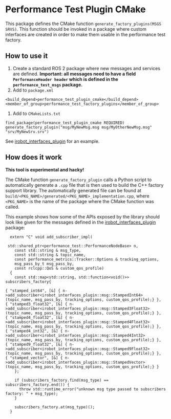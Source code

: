 # Performance Test Plugin CMake

This package defines the CMake function `generate_factory_plugins(MSGS SRVS)`.
This function should be invoked in a package where custom interfaces are created in order to make them usable in the performance test factory.

## How to use it

1. Create a standard ROS 2 package where new messages and services are defined.
**Important: all messages need to have a field `PerformanceHeader header` which is defined in the `performance_test_msgs` package.** 
1. Add to `package.xml`
```
<build_depend>performance_test_plugin_cmake</build_depend>
<member_of_group>performance_test_factory_plugins</member_of_group>
```
1. Add to `CMakeLists.txt`
```
find_package(performance_test_plugin_cmake REQUIRED)
generate_factory_plugin("msg/MyNewMsg.msg msg/MyOtherNewMsg.msg" "srv/MyNewSrv.srv")
```

See [irobot_interfaces_plugin](../irobot_interfaces_plugin) for an example.

## How does it work

**This tool is experimental and hacky!**

The CMake function `generate_factory_plugin` calls a Python script to automatically generate a `.cpp` file that is then used to build the C++ factory support library.
The automatically generated file can be found at `build/<PKG_NAME>/generated/<PKG_NAME>_implementation.cpp`, where `<PKG_NAME>` is the name of the package where the CMake function was called.

This example shows how some of the APIs exposed by the library should look like given for the messages defined in the [irobot_interfaces_plugin](../irobot_interfaces_plugin) package:

```
  extern "C" void add_subscriber_impl(

 std::shared_ptr<performance_test::PerformanceNodeBase> n,
    const std::string & msg_type,
    const std::string & topic_name,
    const performance_metrics::Tracker::Options & tracking_options,
    msg_pass_by_t msg_pass_by,
    const rclcpp::QoS & custom_qos_profile)
  {
    const std::map<std::string, std::function<void()>> subscribers_factory{

{ "stamped_int64", [&] { n->add_subscriber<irobot_interfaces_plugin::msg::StampedInt64>(topic_name, msg_pass_by, tracking_options, custom_qos_profile);} },
{ "stamped3_float32", [&] { n->add_subscriber<irobot_interfaces_plugin::msg::Stamped3Float32>(topic_name, msg_pass_by, tracking_options, custom_qos_profile);} },
{ "stamped4_float32", [&] { n->add_subscriber<irobot_interfaces_plugin::msg::Stamped4Float32>(topic_name, msg_pass_by, tracking_options, custom_qos_profile);} },
{ "stamped4_int32", [&] { n->add_subscriber<irobot_interfaces_plugin::msg::Stamped4Int32>(topic_name, msg_pass_by, tracking_options, custom_qos_profile);} },
{ "stamped9_float32", [&] { n->add_subscriber<irobot_interfaces_plugin::msg::Stamped9Float32>(topic_name, msg_pass_by, tracking_options, custom_qos_profile);} },
{ "stamped_vector", [&] { n->add_subscriber<irobot_interfaces_plugin::msg::StampedVector>(topic_name, msg_pass_by, tracking_options, custom_qos_profile);} }
    };

    if (subscribers_factory.find(msg_type) == subscribers_factory.end()) {
      throw std::runtime_error("unknown msg type passed to subscribers factory: " + msg_type);
    }

    subscribers_factory.at(msg_type)();
  }
```
